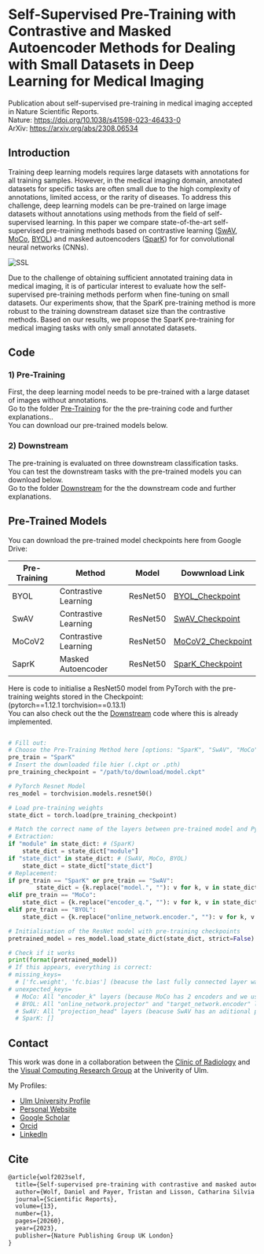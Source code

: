 # Self-Supervised Pre-Training with Contrastive and Masked Autoencoder Methods for Dealing with Small Datasets in Deep Learning for Medical Imaging

Publication about self-supervised pre-training in medical imaging accepted in Nature Scientific Reports. \
Nature: https://doi.org/10.1038/s41598-023-46433-0 \
ArXiv: <https://arxiv.org/abs/2308.06534>

## Introduction
Training deep learning models requires large datasets with annotations for all training samples. However, in the medical imaging domain, annotated datasets for specific tasks are often small due to the high complexity of annotations, limited access, or the rarity of diseases. To address this challenge, deep learning models can be pre-trained on large image datasets without annotations using methods from the field of self-supervised learning.
In this paper we compare state-of-the-art self-supervised pre-training methods based on contrastive learning ([SwAV](https://proceedings.neurips.cc/paper/2020/hash/70feb62b69f16e0238f741fab228fec2-Abstract.html), [MoCo](https://openaccess.thecvf.com/content_CVPR_2020/html/He_Momentum_Contrast_for_Unsupervised_Visual_Representation_Learning_CVPR_2020_paper.html), [BYOL](https://proceedings.neurips.cc/paper_files/paper/2020/file/f3ada80d5c4ee70142b17b8192b2958e-Paper.pdf)) and masked autoencoders ([SparK](https://proceedings.neurips.cc/paper/2020/hash/70feb62b69f16e0238f741fab228fec2-Abstract.html)) for for convolutional neural networks (CNNs).

![SSL](https://github.com/Wolfda95/SSL-MedicalImagining-CL-MAE/assets/75016933/cf1589b7-4ea7-463e-866b-15586e131cd0)

Due to the challenge of obtaining sufficient annotated training data in medical imaging, it is of particular interest to evaluate how the self-supervised pre-training methods perform when fine-tuning on small datasets. Our experiments show, that the SparK pre-training method is more robust to the training downstream dataset size than the contrastive methods. Based on our results, we propose the SparK pre-training for medical imaging tasks with only small annotated datasets.

## Code 

### 1) Pre-Training
First, the deep learning model needs to be pre-trained with a large dataset of images without annotations. \
Go to the folder [Pre-Training](https://github.com/Wolfda95/SSL-MedicalImagining-CL-MAE/tree/main/Pre-Training) for the the pre-training code and further explanations.. \
You can download our pre-trained models below.

### 2) Downstream
The pre-training is evaluated on three downstream classification tasks. \
You can test the downstream tasks with the pre-trained models you can download below. \
Go to the folder [Downstream](https://github.com/Wolfda95/SSL-MedicalImagining-CL-MAE/tree/main/Downstream) for the the downstream code and further explanations.

## Pre-Trained Models 
You can download the pre-trained model checkpoints here from Google Drive:


| Pre-Training  | Method                | Model       |Dowwnload Link |
| ------------- | -------------         |------------ | ------------  |
| BYOL          | Contrastive Learning  | ResNet50    |[BYOL_Checkpoint](https://drive.google.com/uc?export=download&id=1eBZYl1rXkKJxz42Wu75uzb1kLg8FTv1H)              |
| SwAV          | Contrastive Learning  | ResNet50    |[SwAV_Checkpoint](https://drive.google.com/uc?export=download&id=11OWRzifq_BXrcFMZ13H0HwS4UGcaiAn_)               |
| MoCoV2        | Contrastive Learning  | ResNet50    |[MoCoV2_Checkpoint](https://drive.google.com/uc?export=download&id=1hUr_6XdYxjB66ZYEGTqE7b8I88IN9a1l)            | 
| SaprK         | Masked Autoencoder    | ResNet50    |[SparK_Checkpoint](https://drive.google.com/uc?export=download&id=1kYFS67jH9s8kAmhNyf5wlRj_Gh9vTK_H)               |


Here is code to initialise a ResNet50 model from PyTorch with the pre-training weights stored in the Checkpoint:  \
(pytorch==1.12.1 torchvision==0.13.1) \
You can also check out the the [Downstream](https://github.com/Wolfda95/SSL-MedicalImagining-CL-MAE/tree/main/Downstream) code where this is already implemented.

```python

# Fill out: 
# Choose the Pre-Training Method here [options: "SparK", "SwAV", "MoCo", "BYOL"]
pre_train = "SparK"
# Insert the downloaded file hier (.ckpt or .pth) 
pre_training_checkpoint = "/path/to/download/model.ckpt"

# PyTorch Resnet Model
res_model = torchvision.models.resnet50()

# Load pre-training weights
state_dict = torch.load(pre_training_checkpoint)

# Match the correct name of the layers between pre-trained model and PyTorch ResNet
# Extraction:
if "module" in state_dict: # (SparK)
    state_dict = state_dict["module"] 
if "state_dict" in state_dict: # (SwAV, MoCo, BYOL) 
    state_dict = state_dict["state_dict"]
# Replacement: 
if pre_train == "SparK" or pre_train == "SwAV":
        state_dict = {k.replace("model.", ""): v for k, v in state_dict.items()}  
elif pre_train == "MoCo":
    state_dict = {k.replace("encoder_q.", ""): v for k, v in state_dict.items()} 
elif pre_train == "BYOL":
    state_dict = {k.replace("online_network.encoder.", ""): v for k, v in state_dict.items()}

# Initialisation of the ResNet model with pre-training checkpoints
pretrained_model = res_model.load_state_dict(state_dict, strict=False)

# Check if it works
print(format(pretrained_model))
# If this appears, everything is correct: 
# missing_keys=
  # ['fc.weight', 'fc.bias'] (beacuse the last fully connected layer was not pre-trained) 
# unexpected_keys= 
  # MoCo: All "encoder_k" layers (because MoCo has 2 encoders and we use only encoder_q)
  # BYOL: All "online_network.projector" and "target_network.encoder" layers (because BYOL has 2 encoders and we only the online_network.encoder)
  # SwAV: All "projection_head" layers (beacuse SwAV has an aditional projection head for the online clustering) 
  # SparK: []

```

## Contact
This work was done in a collaboration between the [Clinic of Radiology](https://www.uniklinik-ulm.de/radiologie-diagnostische-und-interventionelle.html) and the [Visual Computing Research Group](https://viscom.uni-ulm.de/) at the Univerity of Ulm.

My Profiles: 
- [Ulm University Profile](https://viscom.uni-ulm.de/members/daniel-wolf/)
- [Personal Website](https://wolfda95.github.io/)
- [Google Scholar](https://scholar.google.de/citations?hl=de&user=vqKsXwgAAAAJ)
- [Orcid](https://orcid.org/0000-0002-8584-5189)
- [LinkedIn](https://www.linkedin.com/in/wolf-daniel/)

## Cite
```latex
@article{wolf2023self,
  title={Self-supervised pre-training with contrastive and masked autoencoder methods for dealing with small datasets in deep learning for medical imaging},
  author={Wolf, Daniel and Payer, Tristan and Lisson, Catharina Silvia and Lisson, Christoph Gerhard and Beer, Meinrad and G{\"o}tz, Michael and Ropinski, Timo},
  journal={Scientific Reports},
  volume={13},
  number={1},
  pages={20260},
  year={2023},
  publisher={Nature Publishing Group UK London}
}
```
